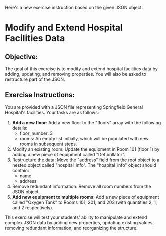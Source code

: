Here's a new exercise instruction based on the given JSON object:

# Modify and Extend Hospital Facilities Data

## Objective:
The goal of this exercise is to modify and extend hospital facilities data by adding, updating, and removing properties. You will also be asked to restructure part of the JSON.

## Exercise Instructions:

You are provided with a JSON file representing Springfield General Hospital's facilities.
Your tasks are as follows:

1. **Add a new floor**: Add a new floor to the "floors" array with the following details:
    - floor_number: 3
    - rooms: An empty list initially, which will be populated with new rooms in subsequent steps.
2. Modify an existing room: Update the equipment in Room 101 (floor 1) by adding a new piece of equipment called "Defibrillator".
3. Restructure the data: Move the "address" field from the root object to a nested object called "hospital_info". The "hospital_info" object should contain:
    - name
    - address
4. Remove redundant information: Remove all room numbers from the JSON object.
5. **Add new equipment to multiple rooms**: Add a new piece of equipment called "Oxygen Tank" to Rooms 101, 201, and 203 (with quantities 2, 1, and 2 respectively).

This exercise will test your students' ability to manipulate and extend complex JSON data by adding new properties, updating existing values, removing redundant information, and reorganizing the structure.